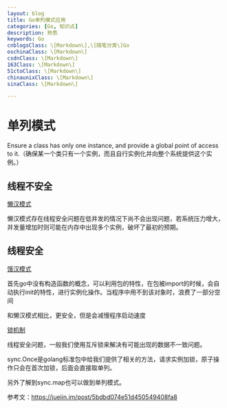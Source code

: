 ```yaml
---
layout: blog
title: Go单列模式应用
categories: [Go, 知识点]
description: 熟悉
keywords: Go
cnblogsClass: \[Markdown\],\[随笔分类\]Go
oschinaClass: \[Markdown\]
csdnClass: \[Markdown\]
163Class: \[Markdown\]
51ctoClass: \[Markdown\]
chinaunixClass: \[Markdown\]
sinaClass: \[Markdown\]

---
```


# 单列模式
Ensure a class has only one instance, and provide a global point of access to it.（确保某一个类只有一个实例，而且自行实例化并向整个系统提供这个实例。）

## 线程不安全

[懒汉模式](https://github.com/WalkingSun/DesignPattern/tree/master/singleton/singleton02.go)

懒汉模式存在线程安全问题在低并发的情况下尚不会出现问题，若系统压力增大，并发量增加时则可能在内存中出现多个实例，破坏了最初的预期。

## 线程安全

[饿汉模式](https://github.com/WalkingSun/DesignPattern/tree/master/singleton/singleton.go)

首先go中没有构造函数的概念，可以利用包的特性，在包被import的时候，会自动执行init的特性，进行实例化操作。当程序中用不到该对象时，浪费了一部分空间

和懒汉模式相比，更安全，但是会减慢程序启动速度

[锁机制](https://github.com/WalkingSun/DesignPattern/tree/master/singleton/singleton03.go)

线程安全问题，一般我们使用互斥锁来解决有可能出现的数据不一致问题。

sync.Once是golang标准包中给我们提供了相关的方法，请求实例加锁，原子操作只会在首次加锁，后面会直接取单列。

另外了解到sync.map也可以做到单列模式。

参考文：https://juejin.im/post/5bdbd074e51d450549408fa8